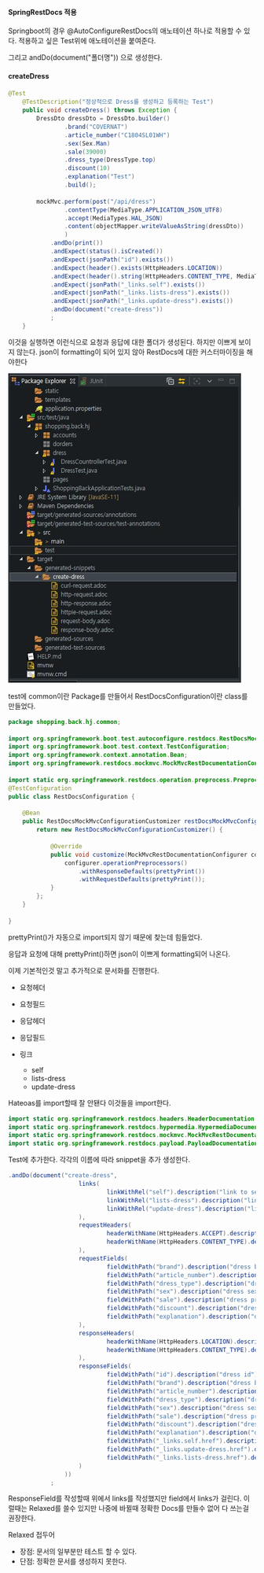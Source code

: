 #### SpringRestDocs 적용



Springboot의 경우 @AutoConfigureRestDocs의 애노테이션 하나로 적용할 수 있다. 적용하고 싶은 Test위에 애노테이션을 붙여준다.



그리고 andDo(document("폴더명")) 으로 생성한다. 

#### createDress

```java
@Test
	@TestDescription("정상적으로 Dress를 생성하고 등록하는 Test")
	public void createDress() throws Exception {
		DressDto dressDto = DressDto.builder()
				.brand("COVERNAT")
				.article_number("C1804SL01WH")
				.sex(Sex.Man)
				.sale(39000)
				.dress_type(DressType.top)
				.discount(10)
				.explanation("Test")
				.build();
		
		mockMvc.perform(post("/api/dress")
				.contentType(MediaType.APPLICATION_JSON_UTF8)
				.accept(MediaTypes.HAL_JSON)
				.content(objectMapper.writeValueAsString(dressDto))
				)
			.andDo(print())
			.andExpect(status().isCreated())
			.andExpect(jsonPath("id").exists())
			.andExpect(header().exists(HttpHeaders.LOCATION))
			.andExpect(header().string(HttpHeaders.CONTENT_TYPE, MediaTypes.HAL_JSON.toString()+";charset=UTF-8"))
			.andExpect(jsonPath("_links.self").exists())
			.andExpect(jsonPath("_links.lists-dress").exists())
			.andExpect(jsonPath("_links.update-dress").exists())
			.andDo(document("create-dress"))
			;
	}
```



이것을 실행하면 이런식으로 요청과 응답에 대한 폴더가 생성된다. 하지만 이쁘게 보이지 않는다. json이 formatting이 되어 있지 않아 RestDocs에 대한 커스터마이징을 해야한다

 <img src=".\asset\6-RestDocs_generated_snippet.JPG" alt="6-RestDocs_generated_snippet"  />



test에 common이란 Package를 만들어서 RestDocsConfiguration이란 class를 만들었다.

```java
package shopping.back.hj.common;

import org.springframework.boot.test.autoconfigure.restdocs.RestDocsMockMvcConfigurationCustomizer;
import org.springframework.boot.test.context.TestConfiguration;
import org.springframework.context.annotation.Bean;
import org.springframework.restdocs.mockmvc.MockMvcRestDocumentationConfigurer;

import static org.springframework.restdocs.operation.preprocess.Preprocessors.prettyPrint;
@TestConfiguration
public class RestDocsConfiguration {

	@Bean
	public RestDocsMockMvcConfigurationCustomizer restDocsMockMvcConfigurationCustomizer() {
		return new RestDocsMockMvcConfigurationCustomizer() {
			
			@Override
			public void customize(MockMvcRestDocumentationConfigurer configurer) {
				configurer.operationPreprocessors()
					.withResponseDefaults(prettyPrint())
					.withRequestDefaults(prettyPrint());
			}
		};
	}

}
```



prettyPrint()가 자동으로 import되지 않기 때문에 찾는데 힘들었다.

응답과 요청에 대해 prettyPrint()하면 json이 이쁘게 formatting되어 나온다.



이제 기본적인것 말고 추가적으로 문서화를 진행한다.

* 요청헤더
* 요청필드

* 응답헤더
* 응답필드
* 링크
  * self
  * lists-dress
  * update-dress



Hateoas를 import할때 잘 안됀다 이것들을 import한다.

```java
import static org.springframework.restdocs.headers.HeaderDocumentation.*;
import static org.springframework.restdocs.hypermedia.HypermediaDocumentation.*;
import static org.springframework.restdocs.mockmvc.MockMvcRestDocumentation.*;
import static org.springframework.restdocs.payload.PayloadDocumentation.*;
```



Test에 추가한다. 각각의 이름에 따라 snippet을 추가 생성한다.

```java
.andDo(document("create-dress",
					links(
							linkWithRel("self").description("link to self"),
							linkWithRel("lists-dress").description("link to get dress lists"),
							linkWithRel("update-dress").description("link to update an existing dress")
					),
					requestHeaders(
							headerWithName(HttpHeaders.ACCEPT).description("Accept header"),
							headerWithName(HttpHeaders.CONTENT_TYPE).description("Content type header")
					),
					requestFields(
							fieldWithPath("brand").description("dress brand"),
							fieldWithPath("article_number").description("dress number"),
							fieldWithPath("dress_type").description("dress type"),
							fieldWithPath("sex").description("dress sex type"),
							fieldWithPath("sale").description("dress price"),
							fieldWithPath("discount").description("dress discount"),
							fieldWithPath("explanation").description("dress explanation")
					),
					responseHeaders(
							headerWithName(HttpHeaders.LOCATION).description("Location header"),
							headerWithName(HttpHeaders.CONTENT_TYPE).description("Content type header")
					),
					responseFields(
							fieldWithPath("id").description("dress id"),
							fieldWithPath("brand").description("dress brand"),
							fieldWithPath("article_number").description("dress number"),
							fieldWithPath("dress_type").description("dress type"),
							fieldWithPath("sex").description("dress sex type"),
							fieldWithPath("sale").description("dress price"),
							fieldWithPath("discount").description("dress discount"),
							fieldWithPath("explanation").description("dress explanation"),
							fieldWithPath("_links.self.href").description("dress explanation"),
							fieldWithPath("_links.update-dress.href").description("dress explanation"),
							fieldWithPath("_links.lists-dress.href").description("dress explanation")
					)
				))
			;
```



ResponseField를 작성할때 위에서 links를 작성했지만 field에서 links가 걸린다. 이럴때는 Relaxed를 쓸수 있지만 나중에 바뀔때 정확한 Docs를 만들수 없어 다 쓰는걸 권장한다.



Relaxed 접두어

* 장점: 문서의 일부분만 테스트 할 수 있다.
* 단점: 정확한 문서를 생성하지 못한다.



